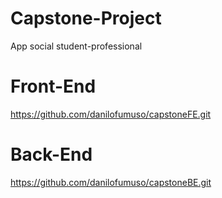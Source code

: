 # Capstone-Project
App social student-professional

# Front-End
https://github.com/danilofumuso/capstoneFE.git

# Back-End
https://github.com/danilofumuso/capstoneBE.git
